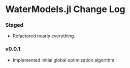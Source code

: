 WaterModels.jl Change Log
=========================

### Staged
- Refactored nearly everything.

### v0.0.1
- Implemented initial global optimization algorithm.
